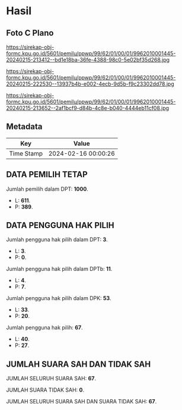 # Hasil

## Foto C Plano

https://sirekap-obj-formc.kpu.go.id/5601/pemilu/ppwp/99/62/01/00/01/9962010001445-20240215-213412--bd1e18ba-36fe-4388-98c0-5e02bf35d268.jpg

https://sirekap-obj-formc.kpu.go.id/5601/pemilu/ppwp/99/62/01/00/01/9962010001445-20240215-222530--13937b4b-e002-4ecb-9d5b-f9c23302dd78.jpg

https://sirekap-obj-formc.kpu.go.id/5601/pemilu/ppwp/99/62/01/00/01/9962010001445-20240215-213652--2af1bcf9-d84b-4c8e-b040-4444eb11cf08.jpg


## Metadata

| Key        | Value               |
| ---------- | ------------------- |
| Time Stamp | 2024-02-16 00:00:26 |


## DATA PEMILIH TETAP

Jumlah pemilih dalam DPT: **1000**.
 * L: **611**.
 * P: **389**.

## DATA PENGGUNA HAK PILIH

Jumlah pengguna hak pilih dalam DPT: **3**.
 * L: **3**.
 * P: **0**.

Jumlah pengguna hak pilih dalam DPTb: **11**.
 * L: **4**.
 * P: **7**.

Jumlah pengguna hak pilih dalam DPK: **53**.
 * L: **33**.
 * P: **20**.

Jumlah pengguna hak pilih: **67**.
 * L: **40**.
 * P: **27**.

## JUMLAH SUARA SAH DAN TIDAK SAH

JUMLAH SELURUH SUARA SAH: **67**.

JUMLAH SUARA TIDAK SAH: **0**.

JUMLAH SELURUH SUARA SAH DAN SUARA TIDAK SAH: **67**.


